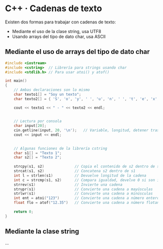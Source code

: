 # C++ · Cadenas de texto

Existen dos formas para trabajar con cadenas de texto:

- Mediante el uso de la clase string, usa UTF8
- Usando arrays del tipo de dato char, usa ASCII



## Mediante el uso de arrays del tipo de dato char

```c++
#include <iostream>
#include <cstring> 	// Librería para strings usando char
#include <stdlib.h> // Para usar atoi() y atof()

int main()
{
    // Ambas declaraciones son lo mismo
    char texto1[] = "Soy un texto";
    char texto2[] = { 'S', 'o', 'y', ' ', 'u', 'n', ' ', 't', 'e', 'x', 't', 'o' };

    cout << texto1 << " - " << texto2 << endl;
    
    
    // Lectura por consola
    char input[20];
    cin.getline(input, 20, '\n');	// Variable, longitud, detener tras enter
    cout << input << endl;
    
    
    // Algunas funciones de la librería cstring
    char s1[] = "Texto 1";
    char s2[] = "Texto 2";
    
    strcpy(s1, s2)				// Copia el contenido de s2 dentro de s1 (reemplaza)					void
    strcat(s1, s2)				// Concatena s2 dentro de s1											void
    int l = strlen(s1)			// Devuelve longitud de la cadena										int
    int c = strcmp(s1, s2)		// Compara igualdad, develve 0 si son iguales o 1 y -1 si no lo son.	int
    strrev(s1)					// Invierte una cadena													void
    strupr(s1)					// Convierte una cadena a mayúsculas									void
    strlwr(s1)					// Convierte una cadena a minúsculas									void
    int ent = atoi("123")		// Convierte una cadena a número entero									int
    float flo = atof("12.35")	// Convierte una cadena a número flotante								float
       
	return 0;
}
```



## Mediante la clase string

...

